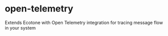 # open-telemetry
Extends Ecotone with Open Telemetry integration for tracing message flow in your system
